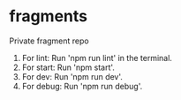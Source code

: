 # fragments
Private fragment repo

1. For lint: Run 'npm run lint' in the terminal.
2. For start: Run 'npm start'.
3. For dev: Run 'npm run dev'.
4. For debug: Run 'npm run debug'.
